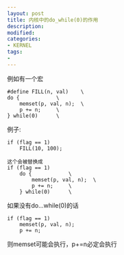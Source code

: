 ```yaml
---
layout: post
title: 内核中的do_while(0)的作用
description:  
modified: 
categories: 
- KERNEL
tags:
- 
---
```



例如有一个宏

	#define FILL(n, val)	\
	do {			\
		memset(p, val, n);	\
		p += n;		\
	} while(0)		\

例子:

	if (flag == 1) 
		FILL(10, 100);
	
	这个会被替换成
	if (flag == 1) 
		do {			\
			memset(p, val, n);	\
			p += n;		\
		} while(0)		\

如果没有do...while(0)的话

	if (flag == 1) 
		memset(p, val, n);	
		p += n;
		
则memset可能会执行，p+=n必定会执行

